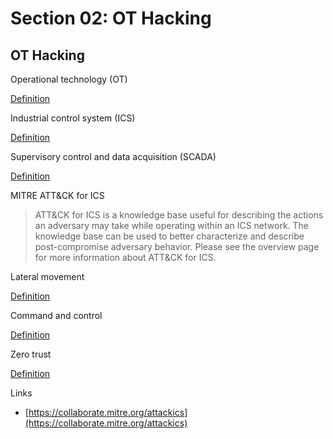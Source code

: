 # Section 02: OT Hacking

## OT Hacking
Operational technology (OT)

[Definition](../definitions/definitions_O.md#operational-technology)

Industrial control system (ICS)

[Definition](../definitions/definitions_I.md#industrial-control-system)

Supervisory control and data acquisition (SCADA)

[Definition](../definitions/definitions_S.md#supervisory-control-and-data-acquisition)

MITRE ATT&CK for ICS
> ATT&CK for ICS is a knowledge base useful for describing the actions an adversary may take while operating within an ICS network.
> The knowledge base can be used to better characterize and describe post-compromise adversary behavior.
> Please see the overview page for more information about ATT&CK for ICS.

Lateral movement

[Definition](../definitions/definitions_L.md#lateral-movement)

Command and control

[Definition](../definitions/definitions_C.md#command-and-control)

Zero trust

[Definition](../definitions/definitions_Z.md#zero-trust)

Links
- [https://collaborate.mitre.org/attackics](https://collaborate.mitre.org/attackics)
